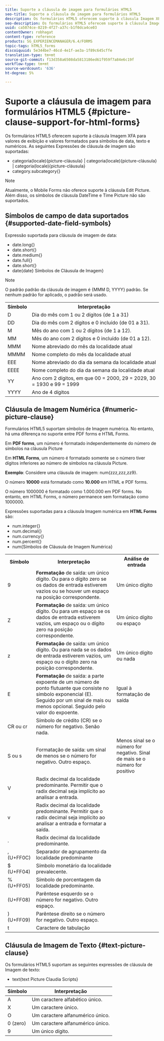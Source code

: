 ```yaml
---
title: Suporte a cláusula de imagem para formulários HTML5
seo-title: Suporte a cláusula de imagem para formulários HTML5
description: Os formulários HTML5 oferecem suporte à cláusula Imagem XFA para valores de exibição e valores formatados para símbolos de data, texto e numéricos.
seo-description: Os formulários HTML5 oferecem suporte à cláusula Imagem XFA para valores de exibição e valores formatados para símbolos de data, texto e numéricos.
uuid: ca5074ce-8219-4f27-a37c-b1f0dca4ce03
contentOwner: robhagat
content-type: reference
products: SG_EXPERIENCEMANAGER/6.4/FORMS
topic-tags: hTML5_forms
discoiquuid: 5e344be7-46cd-4e1f-ae3a-1f89c645cffe
translation-type: tm+mt
source-git-commit: f13d358a6508da5813186ed61f959f7a84e6c19f
workflow-type: tm+mt
source-wordcount: '636'
ht-degree: 5%

---
```



# Suporte a cláusula de imagem para formulários HTML5 {#picture-clause-support-for-html-forms}

Os formulários HTML5 oferecem suporte à cláusula Imagem XFA para valores de exibição e valores formatados para símbolos de data, texto e numéricos. As seguintes Expressões de cláusula de imagem são suportadas:

* categoria(locale){picture-cláusula} | categoria(locale){picture-cláusula} | categoria(locale){picture-cláusula}
* category.subcategory{}

>[!NOTE]
>
>Atualmente, o Mobile Forms não oferece suporte à cláusula Edit Picture. Além disso, os símbolos de cláusula DateTime e Time Picture não são suportados.

## Símbolos de campo de data suportados {#supported-date-field-symbols}

Expressão suportada para cláusula de imagem de data:

* date.long{}
* date.short{}
* date.medium{}
* date.full{}
* date.short{}
* date{date} Símbolos de Cláusula de Imagem}

>[!NOTE]
>
>O padrão padrão da cláusula de imagem é {MMM D, YYYY} padrão. Se nenhum padrão for aplicado, o padrão será usado.

<table> 
 <tbody>
  <tr>
   <th><strong>Símbolo</strong></th> 
   <th>Interpretação</th> 
  </tr>
  <tr>
   <td>D</td> 
   <td>Dia do mês com 1 ou 2 dígitos (de 1 a 31)</td> 
  </tr>
  <tr>
   <td>DD</td> 
   <td>Dia do mês com 2 dígitos e 0 incluído (de 01 a 31).<br /> </td> 
  </tr>
  <tr>
   <td>M</td> 
   <td>Mês do ano com 1 ou 2 dígitos (de 1 a 12).<br /> </td> 
  </tr>
  <tr>
   <td>MM</td> 
   <td>Mês do ano com 2 dígitos e 0 incluído (de 01 a 12).<br /> </td> 
  </tr>
  <tr>
   <td>MMM</td> 
   <td>Nome abreviado do mês da localidade atual<br /> </td> 
  </tr>
  <tr>
   <td>MMMM</td> 
   <td>Nome completo do mês da localidade atual<br /> </td> 
  </tr>
  <tr>
   <td>EEE</td> 
   <td>Nome abreviado do dia da semana da localidade atual<br /> </td> 
  </tr>
  <tr>
   <td>EEEE</td> 
   <td>Nome completo do dia da semana da localidade atual<br /> </td> 
  </tr>
  <tr>
   <td>YY</td> 
   <td>Ano com 2 dígitos, em que 00 = 2000, 29 = 2029, 30 = 1930 e 99 = 1999<br /> </td> 
  </tr>
  <tr>
   <td>YYYY</td> 
   <td>Ano de 4 dígitos<br /> </td> 
  </tr>
 </tbody>
</table>

## Cláusula de Imagem Numérica {#numeric-picture-clause}

Formulários HTML5 suportam símbolos de Imagem numérica. No entanto, há uma diferença no suporte entre PDF forms e HTML Forms.

Em **PDF forms**, um número é formatado independentemente do número de símbolos na cláusula Picture

Em **HTML Forms**, um número é formatado somente se o número tiver dígitos inferiores ao número de símbolos na cláusula Picture.

**Exemplo**: Considere uma cláusula de imagem: num{zzz,zzz,zz9}.

O número **10000** está formatado como **10.000** em HTML e PDF forms.

O número 1000000 é formatado como 1.000.000 em PDF forms. No entanto, em HTML Forms, o número permanece sem formatação como 1000000.

Expressões suportadas para a cláusula Imagem numérica em **HTML Forms** são:

* num.integer{}
* num.decimal{}
* num.currency{}
* num.percent{}
* num{Símbolos de Cláusula de Imagem Numérica}

<table> 
 <tbody>
  <tr>
   <th><strong>Símbolo</strong></th> 
   <th><strong>Interpretação</strong></th> 
   <th>Análise de entrada</th> 
  </tr>
  <tr>
   <td>9</td> 
   <td><strong>Formatação</strong> de saída: um único dígito. Ou para o dígito zero se os dados de entrada estiverem vazios ou se houver um espaço na posição correspondente.<br /> </td> 
   <td>Um único dígito</td> 
  </tr>
  <tr>
   <td>Z</td> 
   <td><strong>Formatação</strong> de saída: um único dígito. Ou para um espaço se os dados de entrada estiverem vazios, um espaço ou o dígito zero na posição correspondente.<br /> </td> 
   <td>Um único dígito ou espaço</td> 
  </tr>
  <tr>
   <td>z</td> 
   <td><strong>Formatação</strong> de saída: um único dígito. Ou para nada se os dados de entrada estiverem vazios, um espaço ou o dígito zero na posição correspondente.<br /> </td> 
   <td>Um único dígito ou nada</td> 
  </tr>
  <tr>
   <td>E</td> 
   <td><strong>Formatação</strong> de saída: a parte expoente de um número de ponto flutuante que consiste no símbolo exponencial (E). Seguido por um sinal de mais ou menos opcional. Seguido pelo valor do expoente.<br /> </td> 
   <td>Igual à formatação de saída</td> 
  </tr>
  <tr>
   <td>CR ou cr<br /> </td> 
   <td>Símbolo de crédito (CR) se o número for negativo. Senão nada.</td> 
   <td><br type="_moz" /> </td> 
  </tr>
  <tr>
   <td>S ou s<br /> </td> 
   <td>Formatação de saída: um sinal de menos se o número for negativo. Outro espaço.<br /> </td> 
   <td>Menos sinal se o número for negativo. Sinal de mais se o número for positivo</td> 
  </tr>
  <tr>
   <td>V</td> 
   <td>Radix decimal da localidade predominante. Permitir que o radix decimal seja implícito ao analisar a entrada.</td> 
   <td><br type="_moz" /> </td> 
  </tr>
  <tr>
   <td>v</td> 
   <td>Radix decimal da localidade predominante. Permitir que o radix decimal seja implícito ao analisar a entrada e formatar a saída.</td> 
   <td><br type="_moz" /> </td> 
  </tr>
  <tr>
   <td>.</td> 
   <td>Radix decimal da localidade predominante.</td> 
   <td><br type="_moz" /> </td> 
  </tr>
  <tr>
   <td>, (U+FF0C)</td> 
   <td>Separador de agrupamento da localidade predominante</td> 
   <td><br type="_moz" /> </td> 
  </tr>
  <tr>
   <td>$ (U+FF04)</td> 
   <td>Símbolo monetário da localidade prevalecente.</td> 
   <td><br type="_moz" /> </td> 
  </tr>
  <tr>
   <td>% (U+FF05)</td> 
   <td>Símbolo de porcentagem da localidade predominante.</td> 
   <td><br type="_moz" /> </td> 
  </tr>
  <tr>
   <td>(U+FF08)</td> 
   <td>Parêntese esquerdo se o número for negativo. Outro espaço.</td> 
   <td><br type="_moz" /> </td> 
  </tr>
  <tr>
   <td>) (U+FF09)</td> 
   <td>Parêntese direito se o número for negativo. Outro espaço.</td> 
   <td><br type="_moz" /> </td> 
  </tr>
  <tr>
   <td>t</td> 
   <td>Caractere de tabulação</td> 
   <td><br type="_moz" /> </td> 
  </tr>
 </tbody>
</table>

## Cláusula de Imagem de Texto {#text-picture-clause}

Os formulários HTML5 suportam as seguintes expressões de cláusula de Imagem de texto:

* text{text Picture Claudia Scripts}

| **Símbolo** | **Interpretação** |
|---|---|
| A | Um caractere alfabético único. |
| X | Um caractere único. |
| O | Um caractere alfanumérico único. |
| 0 (zero) | Um caractere alfanumérico único. |
| 9 | Um único dígito. |

